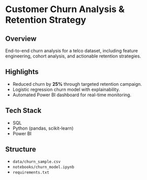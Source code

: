 # Customer Churn Analysis & Retention Strategy

## Overview
End-to-end churn analysis for a telco dataset, including feature engineering, cohort analysis, and actionable retention strategies.

## Highlights
- Reduced churn by **25%** through targeted retention campaign.
- Logistic regression churn model with explainability.
- Automated Power BI dashboard for real-time monitoring.

## Tech Stack
- SQL
- Python (pandas, scikit-learn)
- Power BI

## Structure
- `data/churn_sample.csv`
- `notebooks/churn_model.ipynb`
- `requirements.txt`
